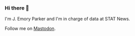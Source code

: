 ### Hi there 👋

I'm J. Emory Parker and I'm in charge of data at STAT News.

Follow me on <a rel="me" href="https://mastodon.online/@jaspar">Mastodon</a>.

<!--
**jemory/jemory** is a ✨ _special_ ✨ repository because its `README.md` (this file) appears on your GitHub profile.

Here are some ideas to get you started:

- 🔭 I’m currently working on ...
- 🌱 I’m currently learning ...
- 👯 I’m looking to collaborate on ...
- 🤔 I’m looking for help with ...
- 💬 Ask me about ...
- 📫 How to reach me: ...
- 😄 Pronouns: ...
- ⚡ Fun fact: ...
-->
